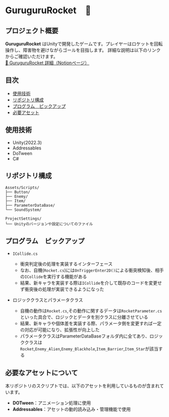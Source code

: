# GuruguruRocket　🚀

## プロジェクト概要
**GuruguruRocket** はUnityで開発したゲームです。プレイヤーはロケットを回転操作し、障害物を避けながらゴールを目指します。
詳細な説明は以下のリンクからご確認いただけます。<br>
[🔗 GuruguruRocket 詳細（Notionページ）](https://picturesque-kayak-ac4.notion.site/195281634a1680678c77ceda4c0cddf1?pvs=4)  

## 目次
- [使用技術](#使用技術)
- [リポジトリ構成](#リポジトリ構成)
- [プログラム　ピックアップ](#プログラム--ピックアップ)
- [必要アセット](#必要なアセットについて)

## 使用技術
- Unity(2022.3)
- Addressables
- DoTween
- C#

## リポジトリ構成
```
Assets/Scripts/
├── Button/
├── Enemy/
├── Item/
├── ParameterDataBase/
└── SoundSystem/

ProjectSettings/
└── Unityのバージョンや設定についてのファイル
```

## プログラム　ピックアップ
- `ICollide.cs`
  - 衝突判定後の処理を実装するインターフェース
  - なお、自機(`Rocket.cs`)には`OnTriggerEnter2D()`による衝突検知後、相手の`ICollide`を実行する機能がある
  - 結果、新キャラを実装する際は`ICollide`を介して既存のコードを変更せず衝突後の処理が実装できるようになった

- ロジッククラスとパラメータクラス
  - 自機の動作は`Rocket.cs`,その動作に関するデータは`RocketParameter.cs`といった具合で、ロジックとデータを別クラスに分離させている
  - 結果、新キャラや個体差を実装する際、パラメータ側を変更すれば一定の対応が可能になり、拡張性が向上した
  - パラメータクラスはParameterDataBaseフォルダ内に全てあり、ロジッククラスは`Rocket`,`Enemy_Alien`,`Enemy_Blackhole`,`Item_Barrier`,`Item_Star`が該当する

## 必要なアセットについて
本リポジトリのスクリプトでは、以下のアセットを利用しているものが含まれています。
- **DOTween**：アニメーション処理に使用
- **Addressables**：アセットの動的読み込み・管理機能で使用
